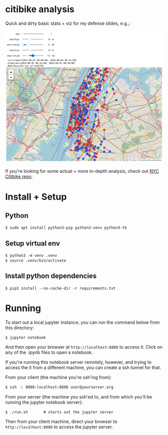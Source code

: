 # citibike analysis
Quick and dirty basic stats + viz for my defense slides, e.g.,:

![trips over NYC](https://github.com/jmftrindade/citibike_analysis/blob/main/citibike.png?raw=true)

If you're looking for some actual + more in-depth analysis, check out [NYC Citibike repo](https://github.com/toddwschneider/nyc-citibike-data).

# Install + Setup

## Python

```
$ sudo apt install python3-pip python3-venv python3-tk
```

## Setup virtual env

```
$ python3 -m venv .venv
$ source .venv/bin/activate
```

## Install python dependencies

```
$ pip3 install --no-cache-dir -r requirements.txt
```

# Running
To start out a local jupyter instance, you can run the command below from this
directory:

```
$ jupyter notebook
```

And then open your browser at `http://localhost:8888` to access it. Click on any of the .ipynb files to open a notebook.

If you're running this notebook server remotely, however, and trying to access the
it from a different machine, you can create a ssh tunnel for that.

From your client (the machine you're ssh'ing from):
```bash
$ ssh -L 8080:localhost:8888 user@yourserver.org
```

From your server (the machine you ssh'ed to, and from which you'll be running
the jupyter notebook server):
```
$ ./run.sh       # starts out the jupyter server
```

Then from your client machine, direct your browser to `http://localhost:8080`
to access the jupyter server.
